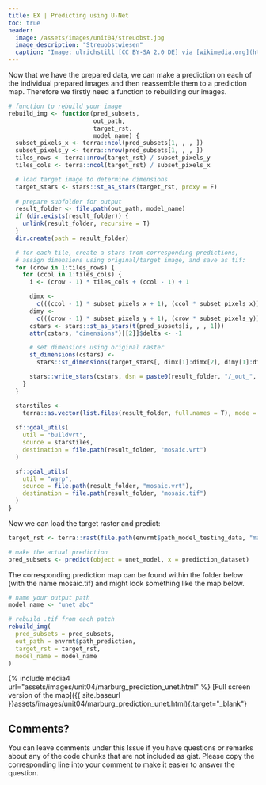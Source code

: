 ```yaml
---
title: EX | Predicting using U-Net
toc: true
header:
  image: /assets/images/unit04/streuobst.jpg
  image_description: "Streuobstwiesen"
  caption: "Image: ulrichstill [CC BY-SA 2.0 DE] via [wikimedia.org](https://commons.wikimedia.org/wiki/File:Tuebingen_Streuobstwiese.jpg)"
---
```


Now that we have the prepared data, we can make a prediction on each of the individual prepared images and then reassemble them to a prediction map. Therefore we firstly need a function to rebuilding our images.

```r
# function to rebuild your image
rebuild_img <- function(pred_subsets,
                        out_path,
                        target_rst,
                        model_name) {
  subset_pixels_x <- terra::ncol(pred_subsets[1, , , ])
  subset_pixels_y <- terra::nrow(pred_subsets[1, , , ])
  tiles_rows <- terra::nrow(target_rst) / subset_pixels_y
  tiles_cols <- terra::ncol(target_rst) / subset_pixels_x

  # load target image to determine dimensions
  target_stars <- stars::st_as_stars(target_rst, proxy = F)
  
  # prepare subfolder for output
  result_folder <- file.path(out_path, model_name)
  if (dir.exists(result_folder)) {
    unlink(result_folder, recursive = T)
  }
  dir.create(path = result_folder)

  # for each tile, create a stars from corresponding predictions,
  # assign dimensions using original/target image, and save as tif:
  for (crow in 1:tiles_rows) {
    for (ccol in 1:tiles_cols) {
      i <- (crow - 1) * tiles_cols + (ccol - 1) + 1

      dimx <-
        c(((ccol - 1) * subset_pixels_x + 1), (ccol * subset_pixels_x))
      dimy <-
        c(((crow - 1) * subset_pixels_y + 1), (crow * subset_pixels_y))
      cstars <- stars::st_as_stars(t(pred_subsets[i, , , 1]))
      attr(cstars, "dimensions")[[2]]$delta <- -1

      # set dimensions using original raster
      st_dimensions(cstars) <-
        stars::st_dimensions(target_stars[, dimx[1]:dimx[2], dimy[1]:dimy[2]])[1:2]

      stars::write_stars(cstars, dsn = paste0(result_folder, "/_out_", i, ".tif"))
    }
  }

  starstiles <-
    terra::as.vector(list.files(result_folder, full.names = T), mode = "character")
  
  sf::gdal_utils(
    util = "buildvrt",
    source = starstiles,
    destination = file.path(result_folder, "mosaic.vrt")
  )

  sf::gdal_utils(
    util = "warp",
    source = file.path(result_folder, "mosaic.vrt"),
    destination = file.path(result_folder, "mosaic.tif")
  )
}
```
Now we can load the target raster and predict:

```r
target_rst <- terra::rast(file.path(envrmt$path_model_testing_data, "marburg_mask_test_target.tif"))

# make the actual prediction
pred_subsets <- predict(object = unet_model, x = prediction_dataset)
```

The corresponding prediction map can be found within the folder below (with the name mosaic.tif) and might look something like the map below.

```r
# name your output path
model_name <- "unet_abc"

# rebuild .tif from each patch
rebuild_img(
  pred_subsets = pred_subsets,
  out_path = envrmt$path_prediction,
  target_rst = target_rst,
  model_name = model_name
)
```
{% include media4 url="assets/images/unit04/marburg_prediction_unet.html" %} [Full screen version of the map]({{ site.baseurl }}assets/images/unit04/marburg_prediction_unet.html){:target="_blank"}

## Comments?
You can leave comments under this Issue if you have questions or remarks about any of the code chunks that are not included as gist. Please copy the corresponding line into your comment to make it easier to answer the question. 
 

<script src="https://utteranc.es/client.js"
        repo="GeoMOER/geoAI"
        issue-term="GeoAI_2021_unit_04_EX_Predicting_using_Unet"
        theme="github-light"
        crossorigin="anonymous"
        async>
</script>
